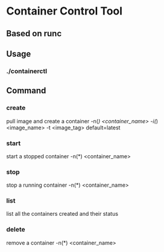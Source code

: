 # Container Control Tool
## Based on runc
## Usage
### ./containerctl <command> <parameters>
## Command
### create 
pull image and create a container
-n(*) <container_name>
-i(*) <image_name>
-t <image_tag> default=latest
### start
start a stopped container
-n(*) <container_name>
### stop
stop a running container
-n(*) <container_name>
### list
list all the containers created and their status
### delete
remove a container
-n(*) <container_name>
